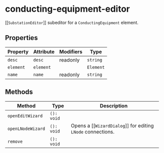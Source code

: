 # conducting-equipment-editor

[[`SubstationEditor`]] subeditor for a `ConductingEquipment` element.

## Properties

| Property  | Attribute | Modifiers | Type      |
|-----------|-----------|-----------|-----------|
| `desc`    | `desc`    | readonly  | `string`  |
| `element` | `element` |           | `Element` |
| `name`    | `name`    | readonly  | `string`  |

## Methods

| Method            | Type       | Description                                      |
|-------------------|------------|--------------------------------------------------|
| `openEditWizard`  | `(): void` |                                                  |
| `openLNodeWizard` | `(): void` | Opens a [[`WizardDialog`]] for editing `LNode` connections. |
| `remove`          | `(): void` |                                                  |
